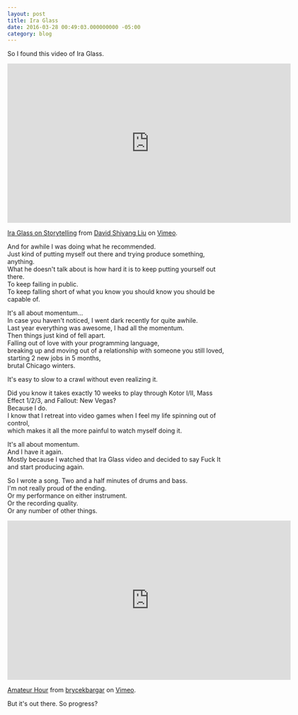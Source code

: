```yaml
---
layout: post
title: Ira Glass
date: 2016-03-28 00:49:03.000000000 -05:00
category: blog
---
```


So I found this video of Ira Glass.

<iframe src="https://player.vimeo.com/video/24715531" width="640" height="360" frameborder="0" webkitallowfullscreen mozallowfullscreen allowfullscreen></iframe>
<p><a href="https://vimeo.com/24715531">Ira Glass on Storytelling</a> from <a href="https://vimeo.com/thedak">David Shiyang Liu</a> on <a href="https://vimeo.com">Vimeo</a>.</p>

And for awhile I was doing what he recommended.  
Just kind of putting myself out there and trying produce something, anything.  
What he doesn't talk about is how hard it is to keep putting yourself out there.  
To keep failing in public.   
To keep falling short of what you know you should know you should be capable of.  

It's all about momentum...  
In case you haven't noticed, I went dark recently for quite awhile.  
Last year everything was awesome, I had all the momentum.  
Then things just kind of fell apart.  
Falling out of love with your programming language,  
breaking up and moving out of a relationship with someone you still loved,  
starting 2 new jobs in 5 months,   
brutal Chicago winters.  

It's easy to slow to a crawl without even realizing it.

Did you know it takes exactly 10 weeks to play through Kotor I/II, Mass Effect 1/2/3, and Fallout: New Vegas?  
Because I do.  
I know that I retreat into video games when I feel my life spinning out of control,  
which makes it all the more painful to watch myself doing it.  

It's all about momentum.  
And I have it again.  
Mostly because I watched that Ira Glass video and decided to say Fuck It and start producing again.  

So I wrote a song. Two and a half minutes of drums and bass.   
I'm not really proud of the ending.  
Or my performance on either instrument.  
Or the recording quality.  
Or any number of other things.  

<iframe src="https://player.vimeo.com/video/160555969" width="640" height="360" frameborder="0" webkitallowfullscreen mozallowfullscreen allowfullscreen></iframe>
<p><a href="https://vimeo.com/160555969">Amateur Hour</a> from <a href="https://vimeo.com/brycekbargar">brycekbargar</a> on <a href="https://vimeo.com">Vimeo</a>.</p>

But it's out there. So progress?

